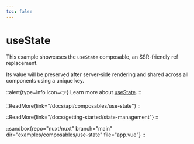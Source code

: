 ```yaml
---
toc: false
---
```


# useState

This example showcases the `useState` composable, an SSR-friendly ref replacement.

Its value will be preserved after server-side rendering and shared across all components using a unique key.

::alert{type=info icon=👉}
Learn more about [useState](/docs/api/composables/use-state).
::

::ReadMore{link="/docs/api/composables/use-state"}
::

::ReadMore{link="/docs/getting-started/state-management"}
::

::sandbox{repo="nuxt/nuxt" branch="main" dir="examples/composables/use-state" file="app.vue"}
::
